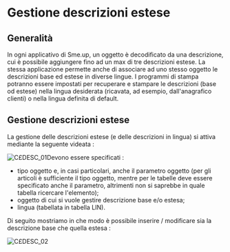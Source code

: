 # Gestione descrizioni estese
## Generalità
In ogni applicativo di Sme.up, un oggetto è decodificato da una descrizione, cui è possibile aggiungere fino ad un max di tre descrizioni estese.
La stessa applicazione permette anche di associare ad uno stesso oggetto le descrizioni base ed estese in diverse lingue.
I programmi di stampa potranno essere impostati per recuperare e stampare le descrizioni (base od estese) nella lingua desiderata (ricavata, ad esempio, dall'anagrafico clienti) o nella lingua definita di default.

## Gestione descrizioni estese
La gestione delle descrizioni estese (e delle descrizioni in lingua) si attiva mediante la seguente videata : 

![C£DESC_01](http://doc.smeup.com/immagini/MBDOC_OGG-P_C£LIN0G/CXDESC_01.png)Devono essere specificati : 

- tipo oggetto e, in casi particolari, anche il parametro oggetto (per gli articoli è sufficiente il tipo oggetto, mentre per le tabelle deve essere specificato anche il parametro, altrimenti non si saprebbe in quale tabella ricercare l'elemento);
- oggetto di cui si vuole gestire descrizione base e/o estesa;
- lingua (tabellata in tabella LIN).

Di seguito mostriamo in che modo è possibile inserire / modificare sia la descrizione base che quella estesa : 

![C£DESC_02](http://doc.smeup.com/immagini/MBDOC_OGG-P_C£LIN0G/CXDESC_02.png)